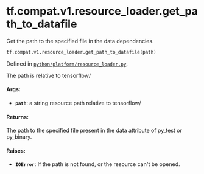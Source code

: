 <div itemscope itemtype="http://developers.google.com/ReferenceObject">
<meta itemprop="name" content="tf.compat.v1.resource_loader.get_path_to_datafile" />
<meta itemprop="path" content="Stable" />
</div>

# tf.compat.v1.resource_loader.get_path_to_datafile

Get the path to the specified file in the data dependencies.

``` python
tf.compat.v1.resource_loader.get_path_to_datafile(path)
```



Defined in [`python/platform/resource_loader.py`](/code/stable/tensorflow/python/platform/resource_loader.py).

<!-- Placeholder for "Used in" -->

The path is relative to tensorflow/

#### Args:


* <b>`path`</b>: a string resource path relative to tensorflow/


#### Returns:

The path to the specified file present in the data attribute of py_test
or py_binary.



#### Raises:


* <b>`IOError`</b>: If the path is not found, or the resource can't be opened.